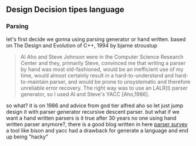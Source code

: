 ## Design Decision tipes language 

### Parsing 
let's first decide we gonna using parsing generator or hand written. based on The Design and Evolution of C++, 1994 by bjarne stroustup 
> Al Aho and Steve Johnson were in the Computer Science Research Center and they, primarily Steve, convinced me that writing a parser by hand was most old-fashioned, would be an inefficient use of my time, would almost certainly result in a hard-to-understand and hard-to-maintain parser, and would be prone to unsystematic and therefore unreliable error recovery. The right way was to use an LALR(l) parser generator, so I used Al and Steve's YACC [Aho,1986].

so what? it is on 1986 and advice from god tier alfred aho so let just jump design it with parser generator recursive descent parser. but what if we want a hand written parsers is it true after 30 years no one using hand written parser anymore?, there is a good blog written in here [parser survey](https://notes.eatonphil.com/parser-generators-vs-handwritten-parsers-survey-2021.html) a tool like bison and yacc had a drawback for generate a language and end up being "hacky" 
   
